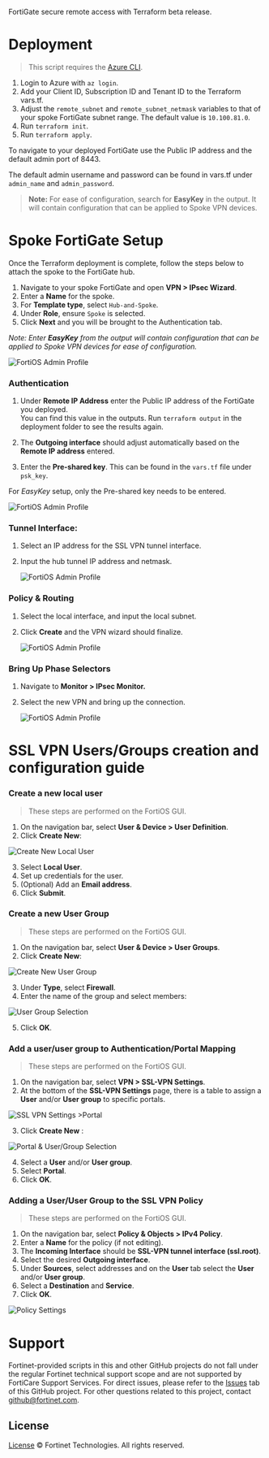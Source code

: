 FortiGate secure remote access with Terraform beta release.

# Deployment

> This script requires the [Azure CLI](https://docs.microsoft.com/en-us/cli/azure/install-azure-cli?view=azure-cli-latest).

1. Login to Azure with `az login`.<br>
2. Add your Client ID, Subscription ID and Tenant ID to the Terraform vars.tf.<br>
3. Adjust the `remote_subnet` and `remote_subnet_netmask` variables to that of your spoke FortiGate subnet range. The default value is `10.100.81.0`.
4. Run `terraform init`.<br>
5. Run `terraform apply`.<br>

To navigate to your deployed FortiGate use the Public IP address and the default admin port of 8443.

The default admin username and password can be found in vars.tf under `admin_name` and `admin_password`. <br>

> **Note:** For ease of configuration, search for **EasyKey** in the output. It will contain configuration that can be applied to Spoke VPN devices.

# Spoke FortiGate Setup
  
Once the Terraform deployment is complete, follow the steps below to attach the spoke to the FortiGate hub.

1. Navigate to your spoke FortiGate and open **VPN > IPsec Wizard**.
2. Enter a **Name** for the spoke.
3. For **Template type**, select `Hub-and-Spoke`.
4. Under **Role**, ensure `Spoke` is selected.
5. Click **Next** and you will be brought to the Authentication tab.

<i>Note: Enter **EasyKey** from the output will contain configuration that can be applied to Spoke VPN devices for ease of configuration.</i><br>

![FortiOS Admin Profile](./imgs/easy_key.png)

### Authentication

1. Under **Remote IP Address** enter the Public IP address of the FortiGate you deployed.<br>You can find this value in the outputs. Run `terraform output` in the deployment folder to see the results again.

2. The **Outgoing interface** should adjust automatically based on the **Remote IP address** entered.
3. Enter the **Pre-shared key**. This can be found in the `vars.tf` file under `psk_key`.

For <i>EasyKey</i> setup, only the Pre-shared key needs to be entered.

![FortiOS Admin Profile](./imgs/step_2_auth.png)

### Tunnel Interface:

1. Select an IP address for the SSL VPN tunnel interface.
2. Input the hub tunnel IP address and netmask.

   ![FortiOS Admin Profile](./imgs/step_3_tunnel_interface.png)

### Policy & Routing

1.  Select the local interface, and input the local subnet.
2.  Click **Create** and the VPN wizard should finalize.

    ![FortiOS Admin Profile](./imgs/step_4_policy_routing.png)

### Bring Up Phase Selectors

1. Navigate to **Monitor > IPsec Monitor.**
2. Select the new VPN and bring up the connection.

   ![FortiOS Admin Profile](./imgs/bring_up_phase_selectors.png)

# SSL VPN Users/Groups creation and configuration guide

### Create a new local user
> These steps are performed on the FortiOS GUI.

1. On the navigation bar, select **User & Device > User Definition**.
2. Click **Create New**:

  ![Create New Local User](./imgs/create_new_user.png) 

3. Select **Local User**.
4. Set up credentials for the user.
5. (Optional) Add an **Email address**.
6. Click **Submit**.


### Create a new User Group
> These steps are performed on the FortiOS GUI.

1. On the navigation bar, select **User & Device > User Groups**.
2. Click **Create New**:

  ![Create New User Group](./imgs/user_group_selection.png)

3. Under **Type**, select **Firewall**.
4. Enter the name of the group and select members:

  ![User Group Selection](./imgs/user_group_selection.png)  

5. Click **OK**.

### Add a user/user group to Authentication/Portal Mapping
> These steps are performed on the FortiOS GUI.

1. On the navigation bar, select **VPN > SSL-VPN Settings**.
2. At the bottom of the **SSL-VPN Settings** page, there is a table to assign a **User** and/or **User group** to specific portals.

  ![SSL VPN Settings >Portal ](./imgs/ssl_vpn_portal_user_selection.png)

3. Click **Create New** :

  ![Portal & User/Group Selection](./imgs/ssl_vpn_portal_user_selection_slide_out.png)

4. Select a **User** and/or **User group**.
5. Select **Portal**.
6. Click **OK**.

### Adding a User/User Group to the SSL VPN Policy
> These steps are performed on the FortiOS GUI.

1. On the navigation bar, select **Policy & Objects > IPv4 Policy**.
2. Enter a **Name** for the policy (if not editing).
3. The **Incoming Interface** should be **SSL-VPN tunnel interface (ssl.root)**.
4. Select the desired **Outgoing interface**.
5. Under **Sources**, select addresses and on the **User** tab select the **User** and/or **User group**. 
6. Select a **Destination** and **Service**.
7. Click **OK**.

  ![Policy Settings](./imgs/policy_user_selection.png)

# Support

Fortinet-provided scripts in this and other GitHub projects do not fall under the regular Fortinet technical support scope and are not supported by FortiCare Support Services.
For direct issues, please refer to the [Issues](https://github.com/fortinet/terraform-secure-remote-access-beta/issues) tab of this GitHub project.
For other questions related to this project, contact [github@fortinet.com](mailto:github@fortinet.com).

## License

[License](./LICENSE) © Fortinet Technologies. All rights reserved.
